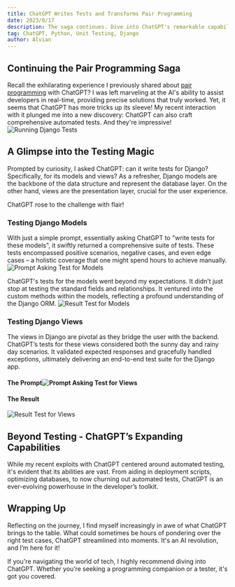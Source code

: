 ```yaml
---
title: ChatGPT Writes Tests and Transforms Pair Programming
date: 2023/8/17
description: The saga continues. Dive into ChatGPT's remarkable capabilities in crafting automated Django tests in the latest pair programming journey.
tag: ChatGPT, Python, Unit Testing, Django 
author: Alvian
---
```



## Continuing the Pair Programming Saga

Recall the exhilarating experience I previously shared about [pair programming](https://alviandk.com/blog/pair-programming-with-chatgpt-navigating-code-challenges-together) with ChatGPT? I was left marveling at the AI's ability to assist developers in real-time, providing precise solutions that truly worked. Yet, it seems that ChatGPT has more tricks up its sleeve! My recent interaction with it plunged me into a new discovery: ChatGPT can also craft comprehensive automated tests. And they're impressive!
![Running Django Tests](https://d1kkcsa3gp41aj.cloudfront.net/chatgpt-writes-tests-and-transforms-pair-programming/running-tests.png)

## A Glimpse into the Testing Magic

Prompted by curiosity, I asked ChatGPT: can it write tests for Django? Specifically, for its models and views? As a refresher, Django models are the backbone of the data structure and represent the database layer. On the other hand, views are the presentation layer, crucial for the user experience.

ChatGPT rose to the challenge with flair!

### Testing Django Models

With just a simple prompt, essentially asking ChatGPT to "write tests for these models", it swiftly returned a comprehensive suite of tests. These tests encompassed positive scenarios, negative cases, and even edge cases – a holistic coverage that one might spend hours to achieve manually.
![Prompt Asking Test for Models](https://d1kkcsa3gp41aj.cloudfront.net/chatgpt-writes-tests-and-transforms-pair-programming/model-prompt.png)

ChatGPT's tests for the models went beyond my expectations. It didn’t just stop at testing the standard fields and relationships. It ventured into the custom methods within the models, reflecting a profound understanding of the Django ORM. ![Result Test for Models](https://d1kkcsa3gp41aj.cloudfront.net/chatgpt-writes-tests-and-transforms-pair-programming/model-result.png)


### Testing Django Views

The views in Django are pivotal as they bridge the user with the backend. ChatGPT’s tests for these views considered both the sunny day and rainy day scenarios. It validated expected responses and gracefully handled exceptions, ultimately delivering an end-to-end test suite for the Django app.

#### The Prompt![Prompt Asking Test for Views](https://d1kkcsa3gp41aj.cloudfront.net/chatgpt-writes-tests-and-transforms-pair-programming/views-prompt.png)

#### The Result
![Result Test for Views](https://d1kkcsa3gp41aj.cloudfront.net/chatgpt-writes-tests-and-transforms-pair-programming/views-result.png)
## Beyond Testing - ChatGPT’s Expanding Capabilities

While my recent exploits with ChatGPT centered around automated testing, it's evident that its abilities are vast. From aiding in deployment scripts, optimizing databases, to now churning out automated tests, ChatGPT is an ever-evolving powerhouse in the developer’s toolkit.

## Wrapping Up

Reflecting on the journey, I find myself increasingly in awe of what ChatGPT brings to the table. What could sometimes be hours of pondering over the right test cases, ChatGPT streamlined into moments. It's an AI revolution, and I’m here for it!

If you're navigating the world of tech, I highly recommend diving into ChatGPT. Whether you’re seeking a programming companion or a tester, it's got you covered.